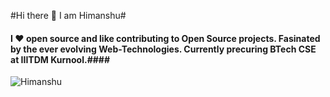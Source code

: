 #Hi there 👋 I am Himanshu#
#### I ❤️ open source and like contributing to Open Source projects. Fasinated by the ever evolving Web-Technologies. Currently precuring BTech CSE at IIITDM Kurnool.####
<p align="left"> <img src="https://komarev.com/ghpvc/?username=himanshu9271&label=Profile%20views&color=0e75b6&style=flat" alt="Himanshu" /> </p>

<!--
**Himanshu9271/Himanshu9271** is a ✨ _special_ ✨ repository because its `README.md` (this file) appears on your GitHub profile.

Here are some ideas to get you started:

- 🔭 I’m currently working on ...
- 🌱 I’m currently learning ...
- 👯 I’m looking to collaborate on ...
- 🤔 I’m looking for help with ...
- 💬 Ask me about ...
- 📫 How to reach me: ...
- 😄 Pronouns: ...
- ⚡ Fun fact: ...
-->
